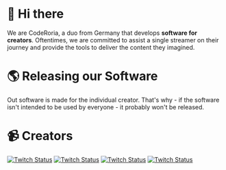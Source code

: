 # 👋 Hi there
We are CodeRoria, a duo from Germany that develops **software for creators**. Oftentimes, we are committed to assist a single streamer on their journey and provide the tools to deliver the content they imagined.

# 🌎 Releasing our Software
Out software is made for the individual creator. That's why - if the software isn't intended to be used by everyone - it probably won't be released.

# 📹 Creators
[![Twitch Status](https://img.shields.io/twitch/status/xlandaro?label=xLandaro&logo=twitch&logoColor=white&style=for-the-badge)](//twitch.tv/xlandaro)
[![Twitch Status](https://img.shields.io/twitch/status/strike?label=Strike&logo=twitch&logoColor=white&style=for-the-badge)](//twitch.tv/strike)
[![Twitch Status](https://img.shields.io/twitch/status/burdel?label=Burdel&logo=twitch&logoColor=white&style=for-the-badge)](//twitch.tv/burdel)
[![Twitch Status](https://img.shields.io/twitch/status/afections?label=afections&logo=twitch&logoColor=white&style=for-the-badge)](//twitch.tv/afections)
